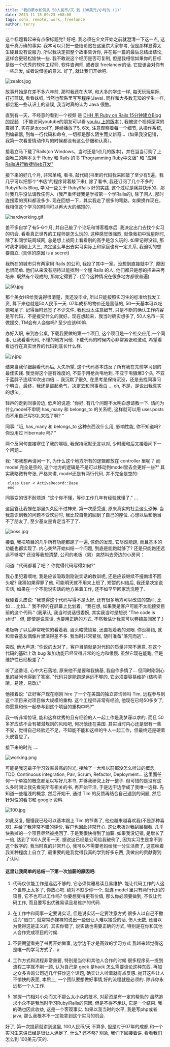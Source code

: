 ```yaml
---
title: "我的薪水如何从 50人民币/天 到 100美元/小时的 (1)"
date: 2013-11-18 09:23 +08:00
tags: soho, remote, work, freelance
author: terry
---
```


这个标题看起来有点像标题党? 好吧, 我必须在全文开始之前就澄清一下这一点, 这是千真万确的事实. 我本可以只把一些结论贴在这里供大家参考, 但是那样显得太生硬且没有说服力. 所以我决定把整个故事告诉你, 并在每一篇的最后总结出结论, 这样会更轻松愉快一些. 我不敢说这个经历是否可复制, 但是我相信如果你的目标是做一个优秀的软件工程师, 软件咨询师, 或者是 freelancer的话. 它应该会对你有一些启发, 或者说借鉴的意义. 好了, 就让我们开始吧.

 ![zealot.jpg](http://user-image.logdown.io/user/4013/blog/4068/post/159936/xgv3ePk5SPmn4anwN94F_zealot.jpg)
 
故事开始是在差不多六年前, 那时我还在大学, 和大多的学生一样, 每天玩玩星际, 打打篮球, 看看妹纸, 当然也帮系里写写程序(Java). 同样和大多数无知的学生一样, 都会犯一些认识上的错误, 我当时真的认为 Java 很酷。
 
直到有一天，不经意的看到一个视频 是 [DHH 用 Ruby on Rails 15分钟建立Blog的视频](http://www.youtube.com/watch?v=Gzj723LkRJY) （不能访问youtube的朋友可以看 [youku 上的版本](http://v.youku.com/v_show/id_XMzA5MTYxNTY=.html) ), 我被这个视频深深的震撼了, 实在是太cool了, 连续播放了5, 6次, 注意观察着每一个细节, 从操作系统, 到编辑器, 到每一行代码和命令, 一切都是那么陌生而又新奇...（如果我没记错，我第一次看爱情动作片的时候都没有这么仔细和认真）。
 
 接着立马下载了Rails(on Windows，当时还是1点几的版本)，并在当当订购了上面唯二的两本关于 Ruby 和 Rails 的书 ["Programming Ruby中文版"](http://book.douban.com/subject/2032343/) 和 ["应用Rails进行敏捷Web开发"](http://book.douban.com/subject/1839273/)
 
接下来的好几个月, 非常单纯, 看书, 敲代码(书里的代码我来回敲了至少有5遍，我几乎可以把那个“书店”的程序背着敲下来), 除了看书, 我还订阅了几个不多的Ruby/Rails Blog, 学习一些关于 Ruby/Rails 好的实践. 这个过程是痛并快乐的，那时我几乎没法请教任何人（我严重怀疑我是学校第一个学Rails的), 除了问人, 那时连搜索的资料都没多少. 现在回想一下，其实我走了很多的弯路，如果换作现在，我相信这个学习的时间可以再大大的缩短的.
 
 ![hardworking.gif](http://user-image.logdown.io/user/4013/blog/4068/post/159936/A4EL7IRPT0goyEeFHigI_hardworking.gif)
 
差不多自学了有5-6个月, 并自己敲了个论坛和博客程序后, 我决定出门去找个实习的机会. 看看真正世界的工程师是怎么玩的. 这种感觉很强烈, 就像我初中玩星际时, 除了和同学玩局域网, 总是想上战网上看看别的高手是怎么玩的. 如果记得没错, 那时我才刚刚上大三, 决定这么早出去实习实际上和家庭也有一定关系, 我迫切的想要自立. (具体的原因 is a secret)
 
我所在的城市只有两家用 Rails 的公司, 我投了其中一家。没想到直接就中了, 原因也很简单. 他们从来没有期待过能找到一个懂 Rails 的人, 他们都只是想的招进来再培养. 既然有个现成的, 那肯定得要了. (至今这种情况在很多地方都很普遍)

![50.jpg](http://user-image.logdown.io/user/4013/blog/4068/post/159936/jeY0NnTqTBi8kU3T54gt_50.jpg)

那个美女HR给我说得很清楚，我还没毕业, 所以只能按照实习生的标准给我发工资, 算下来也就是50人民币一天. 07年成都的物价还是蛮低的, 50一天基本可以吃饱喝足了.  记得当时还签了不少文件, 我也没太注意细节, 只是不断的确认工作内容是写代码，不是援交什么的就好。现在想起来，我当时确实想多了, 50人名币一天做援交, TM会有人会做吗? 
至少应该60嘛.

办好入职, 来到办公桌, 下载我要做的第一个项目, 这个项目是一个社交应用,一个同事, 让我看看代码, 不懂的地方问他. 下载代码的时候内心非常紧张和激动, 希望看看运行在真实世界的代码到底长什么样.
 
 ![jy.jpg](http://user-image.logdown.io/user/4013/blog/4068/post/159936/Wu2sOSzdSoyFIsDo8qsu_jy.jpg)
 
结果当我仔细翻看代码后, 大失所望, 这个代码基本违反了所有我在先前学习到的最佳实践. 我觉得这个是有难度的, 不亚于用枪兵甩地刺, 不亚于甩狙爆3个头, 不亚于蓝胖子连续10次出四倍.... 我沉默了很久, 在思考是保持沉没，还是去找同事问个明白，最终，我还是鼓起勇气，决定去和同事表白 ... oh, 不是，是说出我真实的想法。
 
 轻声的走到同事旁边,  低声的说道: "你好, 有几个问题不太明白想请教一下. 请问为什么model不申明 has_many 和 belongs_to 的关系呢, 这样就可以用 user.posts 而不用自己写SQL来找了啊? "
 
同事: "哦, has_many 和 belongs_to 这种东西没什么用, 影响性能, 你不知道吗? 你没用过 Hibernate 吗? ”
 
两个反问句直接塞住了我的喉咙, 我保持沉默无言以对, 少时缓和后又接着问下一个问题...
 
我: "那我想再请问一下, 为什么这个地方所有的逻辑都放在 controller 里呢？ 而 model 完全是空的, 这个地方的逻辑是不是可以移动到model里去会更好一些?” 
其实我略微有夸张, 严格来讲, model还是有两行代码, 并不完全是空的:
 
     class User < ActiveRecord::Base
     end

同事变的很不耐烦道: "这个你不懂，等你工作几年有经验就懂了."
...
 
这回答让我愣在那里久久回不过神来, 第一次感受道, 原来真实的社会这么恐怖. 当我意识到我的问题不受欢迎时, 我比较自觉的回到了自己的座位. 心想以后和他当不了朋友了, 至少基友是肯定当不了了.

![boss.jpg](http://user-image.logdown.io/user/4013/blog/4068/post/159936/fup6ju0xSDqbuCGkvgv3_boss.jpg)
 
接着, 我把项目的几乎所有功能都跑了一遍, 惊奇的发现, 它尽然能跑, 而且基本的功能也都实现了. 内心突然开始纠结一个问题, 到底是能跑就够了? 还是只能跑还远远不够呢? 还没等我想清楚, 公司的老板（男）突然叫去旁边的小房间：
 
问道: "代码都看了吧？ 你觉得代码写得如何?"
 
我心里犯着嘀咕, 我是应该吸取刚刚说实话的教训呢, 还是应该继续不撞南墙不回头呢? 我猜如果得罪了他, 可能明天就不用来上班了, 短暂的纠结后, 我还是决定说实话, 如果在一个不能说实话的地方呆着工作, 还不如早早回家洗洗睡了.
 
我硬着头皮说: "我觉得这个代码写得不是太好, 还有很多地方可以改进的空间, 比如 ... 比如..." 我不停的在屏幕上比划着。“我在想, 如果我是客户可能不太能接受目前的这个代码." (我承认, 我当时说话很委婉, 其实我当时是想说 "The code is shit!" . 但, 即使是说真话, 也要用正确的方式. 不然我估计我真可以卷铺盖回家了.)
 
老板听了以后非常吃惊的看着我. 眉头略微锁紧, 还直视着我的双眼. 你没猜错, 就和青春基友偶像片里演得差不多. 我当时非常紧张, 随时准备"落荒而逃"...
 
突然, 他大声道: "你说的太对了，客户目前就是对代码的质量非常不满意. 在这个代码的基础上改 bug 和加功能已经显得非常的吃力和缓慢. 虽然它现在能跑, 但是维护性已经极差了."
 
听了这番话, 心中大石落地, 原来他不是要和我搞基, 我自作多情了...
但同时刚刚心里的疑问也得到了答案. "代码只是能跑是远远不够的, 它必须要容易维护 (结构清晰，易读，易改)."
 
他接着说: "正好客户现在刚刚 hire 了一个在美国的独立咨询师叫 Tim, 远程参与到这个项目来对项目做大规模的重构. 这个工程师非常有经验, 他现在已经50多岁了, 你愿意和他一起参与到这个项目的重构中吗?"
 
我一听非常惊讶, 能和这样优秀的且有经验的人一起工作是我梦寐以求的. 而且 50 多岁应该不会有被潜规则的风险吧, 何况他还在美国.
其实当时内心还是很有一些不安，觉得自己经验还不足，不知能不能和这样的牛人一起工作，但最终还是硬着头皮答应了。
 
接下来的时光
....

![working.png](http://user-image.logdown.io/user/4013/blog/4068/post/159936/x2OiPFM1TGsra6kzio47_working.png)
 
可能是我这辈子学习效率最高的时光, 接触了一大堆以前都没怎么听过的概念, TDD, Continuous integration, Pair, Scrum, Refactor, Deployment...
这里面任何一个单独的概念都足以写好几本书, 并够我研究上好一整子. 但可惜的是没有这么多时间让我先看完所有相关的书, 再开始干活, 于是边干边学成了我唯一选择. 先知道一些粗浅的概念, 然后开始干, 通过 Tim 的反馈再结合自己遇到的问题, 然后针对性的看书和 google 资料. 

![100.jpg](http://user-image.logdown.io/user/4013/blog/4068/post/159936/2blkRoaT61V7iiBPnDeQ_100.jpg)
 
如此反复, 慢慢我已经可以基本跟上 Tim 的节奏了, 他也越来越喜欢我(不是那种喜欢). 并给了我非常不错的评价, 客户也因此非常开心. 这让老板对我刮目相看. 几乎快丢掉的一个项目尽然被挽回了.
于是我很快得到了加薪. 如果我没记错, 是增长了一倍, 达到了100人民币一天. 据说这已经是公司给我破例了, 因为实习生是拿不到这个数字的. 我当时真的非常开心, 我可以不需要老妈给我一分生活费了, 这意味着我某种程度上自立了, 最重要的是我觉得我真的学到好多东西, 我做出的贡献得到了认同.
 
#### 这里让我简单的总结一下第一次加薪的原因吧:
 
1. 代码仅仅能工作是远远不够的, 它必须优雅易读且易维护.
能让代码工作的人这个世界上太多了, 你放心吧. 绝对不缺少你一个, 就连 model 里只有两行代码的项目, 它不也可以工作吗? 你要想变得更有价值, 那么你必须要做到, 不仅让代码工作, 而且要写出优雅易读且易维护的代码.
 
2. 在工作中和同事一定要说实话, 但是说实话一定要注意方式
很多人以自己不撒谎为"借口", 就常常赤裸裸的说出一些很让人难以接受的话, 伤人无数, 还自以为觉得这是正义的. 其实你错了, 说实话也需要正确的方式, 特别是在你和其他人合作完成项目的时候.
 
3. 不要期望看完了书再开始做事, 边学边干才是高效的学习方式
我越来越觉得这是唯一的学习方式了. :p
 
4. 工作方式和流程非常重要, 特别是当你和其他人合作的时候
很多程序员一提到流程二字就不削一顾, 认为自己是 geek 是hack 怎么需要谈论这种东西. 再加之众多咨询公司近几年狂炒这个话题, 确实让人听着就有点反感. 抛开这些让人不愉快的表面, 本质上, 一个团队要想做好事情,好的流程就是必须的. 除非你永远都一个人工作.

5. 掌握一门相对小众而又不那么太小众的技术, 对薪资是有一定的帮助的
虽然追求小众不是我当时学习Ruby/Rails的原因, 但是不得不承认, 它是一个结果.
我的确也因此收益, 这是一个客观事实. 
如果以我当时的水平, 我是写php或者java, 那么我根本不一定能拿到这个实习的机会.
 
好了, 第一次提薪就讲到这里, 100人民币/天 不算多, 但是对于07年的成都,和一个实习生来讲已经是很让人满足了. 什么? 还不够? 别急, 我们下回接着讲. 看看我们怎么到 100美元/天的.
